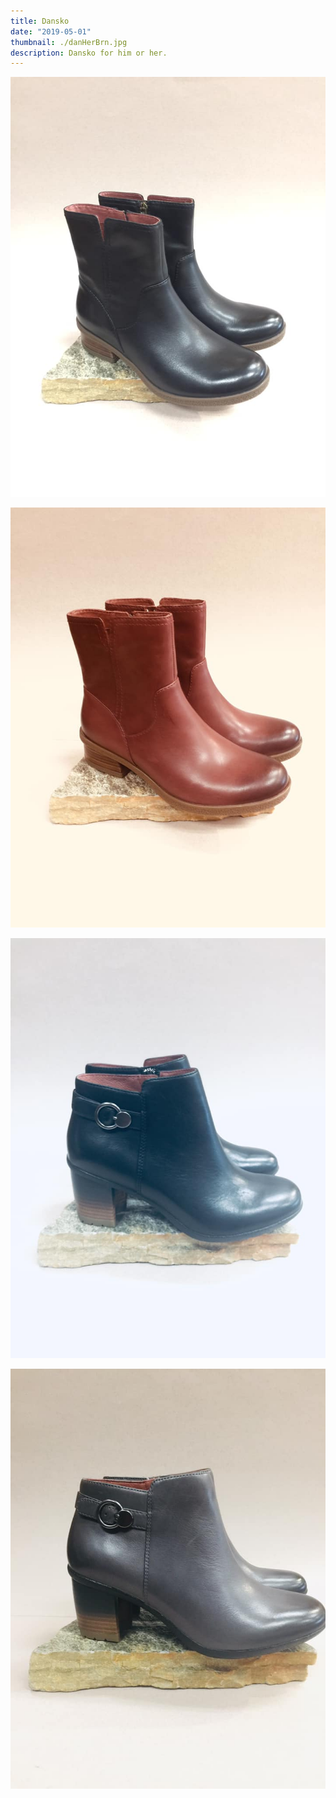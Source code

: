 ```yaml
---
title: Dansko
date: "2019-05-01"
thumbnail: ./danHerBrn.jpg
description: Dansko for him or her.
---
```


![dansko](./danBlk.jpg)

![dansko](./danBrn.jpg)

![dansko](./danHerBlk.jpg)

![dansko](./danHerGra.jpg)
